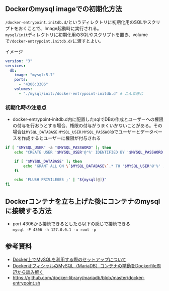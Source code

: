 ## Dockerのmysql imageでの初期化方法
`/docker-entrypoint.initdb.d/`というディレクトリに初期化用のSQLやスクリプトをおくことで、Image起動時に実行される。\
`mysql/init`ディレクトリに初期化用のSQLやスクリプトを置き、volumeで`/docker-entrypoint.initdb.d/`に渡すとよい。

イメージ
```yaml
version: "3"
services:
  db:
    image: "mysql:5.7"
    ports:
      - "4306:3306"
    volumes:
      - "./mysql/init:/docker-entrypoint-initdb.d" # こんな感じ
```

### 初期化時の注意点
- docker-entrypoint-initdb.d内に配置したsqlでDBの作成とユーザーへの権限の付与を行おうとする場合、権限の付与がうまくいかないことがある。その場合は`MYSQL_DATABASE` `MYSQL_USER` `MYSQL_PASSWORD`でユーザーとデータベースを作成するとユーザーに権限が付与される

```bash
if [ "$MYSQL_USER" -a "$MYSQL_PASSWORD" ]; then
	echo "CREATE USER '$MYSQL_USER'@'%' IDENTIFIED BY '$MYSQL_PASSWORD' ;" | "${mysql[@]}"

	if [ "$MYSQL_DATABASE" ]; then
		echo "GRANT ALL ON \`$MYSQL_DATABASE\`.* TO '$MYSQL_USER'@'%' ;" | "${mysql[@]}"
	fi

	echo 'FLUSH PRIVILEGES ;' | "${mysql[@]}"
fi
```


## Dockerコンテナを立ち上げた後にコンテナのmysqlに接続する方法
- port 4306から接続できるとしたら以下の感じで接続できる\
`mysql -P 4306 -h 127.0.0.1 -u root -p`

## 参考資料
- [Docker上でMySQLを利用する際のセットアップについて](https://blog.mosuke.tech/entry/2018/04/21/basic-mysql-on-docker/)
- [DockerオフィシャルのMySQL（MariaDB）コンテナの挙動をDockerfile周辺から読み解く](https://qiita.com/kazuyoshikakihara/items/f0c5158c700bb7a5df9f)
- https://github.com/docker-library/mariadb/blob/master/docker-entrypoint.sh
